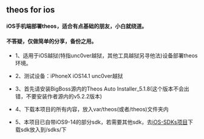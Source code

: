 ## theos for ios

#### iOS手机端部署theos，适合有点基础的朋友，小白就绕道。

#### 不答疑，仅做简单的分享，备份之用。

* 1、适用于iOS越狱(特指unc0ver越狱，其他工具越狱另寻他法)设备部署theos环境。

* 2、测试设备：iPhoneX iOS14.1 unc0ver越狱

* 3、首先请安装BigBoss源内的Theos Auto Installer_5.1.8(这个版本不会出错，不要安装作者源内的v5.2.2版本)

* 4、下载本项目的所有内容，放入var/theos(或者/theos)文件夹内

* 5、本项目已自带iOS9-14的部分sdk，若需要其他sdk，去[iOS-SDKs项目](https://github.com/xybp888/iOS-SDKs)下载sdk放入到/sdks/下





